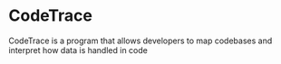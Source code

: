 # CodeTrace
CodeTrace is a program that allows developers to map codebases and interpret how data is handled in code

